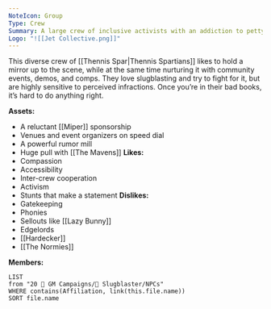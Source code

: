 ```yaml
---
NoteIcon: Group
Type: Crew
Summary: A large crew of inclusive activists with an addiction to petty drama.
Logo: "![[Jet Collective.png]]"
---
```

This diverse crew of [[Thennis Spar|Thennis Spartians]] likes to hold a mirror up to the scene, while at the same time nurturing it with community events, demos, and comps. They love slugblasting and try to fight for it, but are highly sensitive to perceived infractions. Once you’re in their bad books, it’s hard to do anything right.

**Assets:**
- A reluctant [[Miper]] sponsorship
- Venues and event organizers on speed dial
- A powerful rumor mill
- Huge pull with [[The Mavens]]
**Likes:**
- Compassion
- Accessibility
- Inter-crew cooperation
- Activism
- Stunts that make a statement
**Dislikes:**
- Gatekeeping
- Phonies
- Sellouts like [[Lazy Bunny]]
- Edgelords
- [[Hardecker]]
- [[The Normies]]

**Members:**
```dataview
LIST
from "20 🌟 GM Campaigns/🐌 Slugblaster/NPCs"
WHERE contains(Affiliation, link(this.file.name))
SORT file.name
```